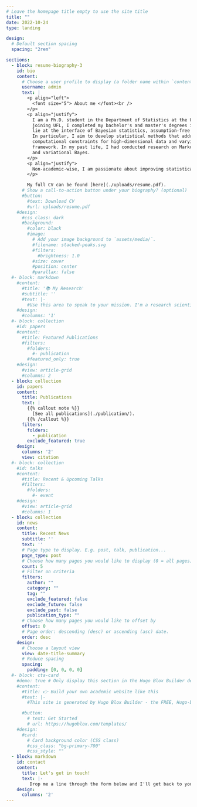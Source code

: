 ```yaml
---
# Leave the homepage title empty to use the site title
title: ""
date: 2022-10-24
type: landing

design:
  # Default section spacing
  spacing: "2rem"

sections:
  - block: resume-biography-3
    id: bio
    content:
      # Choose a user profile to display (a folder name within `content/authors/`)
      username: admin
      text: |
        <p align="left">
          <font size="5"> About me </font><br />
        </p>
        <p align="justify">
          I am a Ph.D. student in the Department of Statistics at the University of Florida (UFL). Prior to 
          joining UFL, I completed my bachelor's and master's degrees in Canada. My current research interests 
          lie at the interface of Bayesian statistics, assumption-free prediction, and uncertainty quantification. 
          In particular, I aim to develop statistical methods that address inferential challenges induced by 
          computational constraints for high-dimensional data and varying-dimension parameter space in Bayesian 
          framework. In my past life, I had conducted research on Markov Chain Monte Carlo, agent-based modeling, 
          and variational Bayes. 
        </p>
        <p align="justify">
          Non-academic-wise, I am passionate about improving statistical communication and overall statistical literacy and increasing the representation of women in STEM and other quantitative fields. Outside of work, I enjoy reading, crocheting, and hiking, and I am also a coffee enthusiast!
        </p>

        My full CV can be found [here](./uploads/resume.pdf).
      # Show a call-to-action button under your biography? (optional)
      #button:
        #text: Download CV
        #url: uploads/resume.pdf
    #design:
      #css_class: dark
      #background:
        #color: black
        #image:
          # Add your image background to `assets/media/`.
          #filename: stacked-peaks.svg
          #filters:
            #brightness: 1.0
          #size: cover
          #position: center
          #parallax: false
  #- block: markdown
    #content:
      #title: '📚 My Research'
      #subtitle: ''
      #text: |-
        #Use this area to speak to your mission. I'm a research scientist in the Moonshot team at DeepMind. I blog about machine learning, deep learning, and moonshots.
    #design:
      #columns: '1'
  #- block: collection
    #id: papers
    #content:
      #title: Featured Publications
      #filters:
        #folders:
          #- publication
        #featured_only: true
    #design:
      #view: article-grid
      #columns: 2
  - block: collection
    id: papers
    content:
      title: Publications
      text: |
        {{% callout note %}}
          [See all publications](./publication/).
        {{% /callout %}}
      filters:
        folders:
          - publication
        exclude_featured: true
    design:
      columns: '2'
      view: citation
  #- block: collection
    #id: talks
    #content:
      #title: Recent & Upcoming Talks
      #filters:
        #folders:
          #- event
    #design:
      #view: article-grid
      #columns: 1
  - block: collection
    id: news
    content:
      title: Recent News
      subtitle: ''
      text: ''
      # Page type to display. E.g. post, talk, publication...
      page_type: post
      # Choose how many pages you would like to display (0 = all pages)
      count: 5
      # Filter on criteria
      filters:
        author: ""
        category: ""
        tag: ""
        exclude_featured: false
        exclude_future: false
        exclude_past: false
        publication_type: ""
      # Choose how many pages you would like to offset by
      offset: 0
      # Page order: descending (desc) or ascending (asc) date.
      order: desc
    design:
      # Choose a layout view
      view: date-title-summary
      # Reduce spacing
      spacing:
        padding: [0, 0, 0, 0]
  #- block: cta-card
    #demo: true # Only display this section in the Hugo Blox Builder demo site
    #content:
      #title: 👉 Build your own academic website like this
      #text: |-
        #This site is generated by Hugo Blox Builder - the FREE, Hugo-based open source website builder trusted by 250,000+ academics like you.

      #button:
        # text: Get Started
        # url: https://hugoblox.com/templates/
    #design:
      #card:
        # Card background color (CSS class)
        #css_class: "bg-primary-700"
        #css_style: ""
  - block: markdown
    id: contact
    content:
      title: Let's get in touch!
      text: |-
         Drop me a line through the form below and I'll get back to you at my earliest convenience.
    design:
      columns: '2'
---
```

